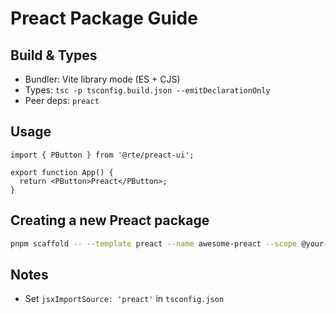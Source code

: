 # Preact Package Guide

## Build & Types

- Bundler: Vite library mode (ES + CJS)
- Types: `tsc -p tsconfig.build.json --emitDeclarationOnly`
- Peer deps: `preact`

## Usage

```tsx
import { PButton } from '@rte/preact-ui';

export function App() {
  return <PButton>Preact</PButton>;
}
```

## Creating a new Preact package

```bash
pnpm scaffold -- --template preact --name awesome-preact --scope @your-scope
```

## Notes

- Set `jsxImportSource: 'preact'` in `tsconfig.json`
